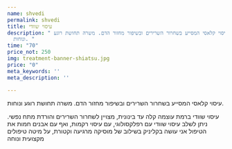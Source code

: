 ```yaml
---
name: shvedi
permalink: shvedi
title: עיסוי שוודי
description: " עיסוי קלאסי המסייע בשחרור השרירים ובשיפור מחזור הדם. משרה תחושת רוגע
  ונוחות. "
time: "70"
price_not: 250
img: treatment-banner-shiatsu.jpg
price: "0"
meta_keywords: ''
meta_description: ''

---
```

עיסוי קלאסי המסייע בשחרור השרירים ובשיפור מחזור הדם. משרה תחושת רוגע ונוחות.

עיסוי שוודי ברמת עוצמה קלה עד בינונית, מצויין לשחרור השרירים והורדת מתח נפשי. 
ניתן לשלב עיסוי שוודי עם רפלקסולוגי, עם עיסוי רקמות, ואף עם אבנים חמות
את הטיפול אני עושה בקליניק בשילוב של מוסיקה מרגיעה וקטורת, על מיטה טיפולים מקצועית ונוחה
